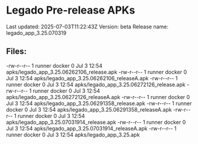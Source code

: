 # Legado Pre-release APKs
Last updated: 2025-07-03T11:22:43Z
Version: beta
Release name: legado_app_3.25.070319
## Files:
-rw-r--r-- 1 runner docker 0 Jul  3 12:54 apks/legado_app_3.25.06262106_release.apk
-rw-r--r-- 1 runner docker 0 Jul  3 12:54 apks/legado_app_3.25.06262106_releaseA.apk
-rw-r--r-- 1 runner docker 0 Jul  3 12:54 apks/legado_app_3.25.06272126_release.apk
-rw-r--r-- 1 runner docker 0 Jul  3 12:54 apks/legado_app_3.25.06272126_releaseA.apk
-rw-r--r-- 1 runner docker 0 Jul  3 12:54 apks/legado_app_3.25.06291358_release.apk
-rw-r--r-- 1 runner docker 0 Jul  3 12:54 apks/legado_app_3.25.06291358_releaseA.apk
-rw-r--r-- 1 runner docker 0 Jul  3 12:54 apks/legado_app_3.25.07031914_release.apk
-rw-r--r-- 1 runner docker 0 Jul  3 12:54 apks/legado_app_3.25.07031914_releaseA.apk
-rw-r--r-- 1 runner docker 0 Jul  3 12:54 apks/legado_app_3.25.apk
